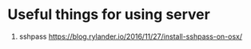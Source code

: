# Useful things for using server

1. sshpass https://blog.rylander.io/2016/11/27/install-sshpass-on-osx/
